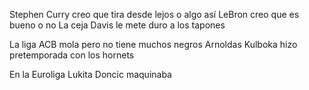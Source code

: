Stephen Curry creo que tira desde lejos o algo así
LeBron creo que es bueno o no
La ceja Davis le mete duro a los tapones

La liga ACB mola pero no tiene muchos negros
Arnoldas Kulboka hizo pretemporada con los hornets

En la Euroliga Lukita Doncic maquinaba


